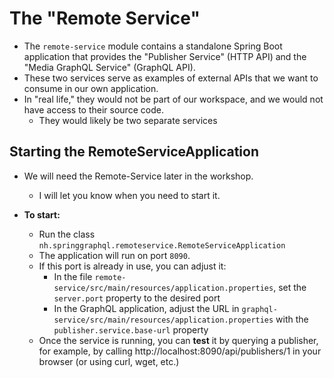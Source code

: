 # The "Remote Service"

* The `remote-service` module contains a standalone Spring Boot application that provides the "Publisher Service" (HTTP API) and the "Media GraphQL Service" (GraphQL API).
* These two services serve as examples of external APIs that we want to consume in our own application.
* In "real life," they would not be part of our workspace, and we would not have access to their source code.
  * They would likely be two separate services

## Starting the RemoteServiceApplication

* We will need the Remote-Service later in the workshop.
  - I will let you know when you need to start it.

* **To start:**
  * Run the class `nh.springgraphql.remoteservice.RemoteServiceApplication`
  * The application will run on port `8090`.
  * If this port is already in use, you can adjust it:
    * In the file `remote-service/src/main/resources/application.properties`, set the `server.port` property to the desired port
    * In the GraphQL application, adjust the URL in `graphql-service/src/main/resources/application.properties` with the `publisher.service.base-url` property
  * Once the service is running, you can **test** it by querying a publisher, for example, by calling http://localhost:8090/api/publishers/1 in your browser (or using curl, wget, etc.)
